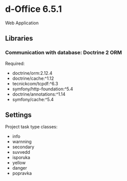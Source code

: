 # d-Office 6.5.1

Web Application

## Libraries

### Communication with database: Doctrine 2 ORM

Required:
* doctrine/orm:2.12.4
* doctrine/cache:^1.12
* tecnickcom/tcpdf:^6.3
* symfony/http-foundation:^5.4
* doctrine/annotations:^1.14
* symfony/cache:^5.4

## Settings

Project task type classes:
* info
* warnning
* secondary
* suvvedd
* isporuka
* yellow
* danger
* popravka
